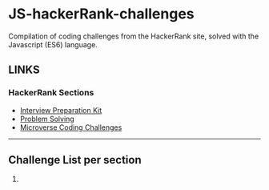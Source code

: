 # JS-hackerRank-challenges
Compilation of coding challenges from the HackerRank site, solved with the Javascript (ES6) language.

## LINKS
### HackerRank Sections
- [Interview Preparation Kit](https://www.hackerrank.com/interview/interview-preparation-kit)
- [Problem Solving](https://www.hackerrank.com/domains/algorithms?filters%5Bstatus%5D%5B%5D=unsolved&badge_type=problem-solving)
- [Microverse Coding Challenges](https://www.hackerrank.com/microverse-coding-challenges)

---

## Challenge List per section
1. <!-- [Interview Preparation Kit](/Interview-Preparation-Kit/interview-prep-kit) -->
<!-- 2. [comment][Problem Solving](/Problem-Solving/problem-solving)
3. [comment][Microverse Coding Challenges](/Microverse-Coding-Challenges/microverse-c-challenges) -->